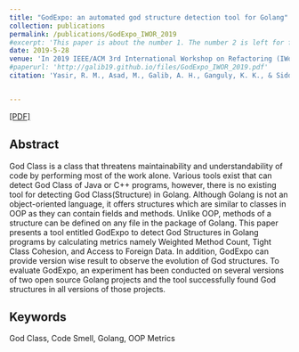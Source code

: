 ```yaml
---
title: "GodExpo: an automated god structure detection tool for Golang"
collection: publications
permalink: /publications/GodExpo_IWOR_2019
#excerpt: 'This paper is about the number 1. The number 2 is left for future work.'
date: 2019-5-28
venue: 'In 2019 IEEE/ACM 3rd International Workshop on Refactoring (IWoR 2019)' 
#paperurl: 'http://galib19.github.io/files/GodExpo_IWOR_2019.pdf'
citation: 'Yasir, R. M., Asad, M., Galib, A. H., Ganguly, K. K., & Siddik, M. S. (2019, May). GodExpo: an automated god structure detection tool for Golang. In 2019 IEEE/ACM 3rd International Workshop on Refactoring (IWoR) (pp. 47-50). IEEE.'


---
```


[[PDF]](http://galib19.github.io/files/GodExpo_IWOR_2019.pdf)
## Abstract 

God Class is a class that threatens maintainability
and understandability of code by performing most of the work
alone. Various tools exist that can detect God Class of Java or
C++ programs, however, there is no existing tool for detecting
God Class(Structure) in Golang. Although Golang is not an
object-oriented language, it offers structures which are similar
to classes in OOP as they can contain fields and methods. Unlike
OOP, methods of a structure can be defined on any file in the
package of Golang. This paper presents a tool entitled GodExpo
to detect God Structures in Golang programs by calculating
metrics namely Weighted Method Count, Tight Class Cohesion,
and Access to Foreign Data. In addition, GodExpo can provide
version wise result to observe the evolution of God structures.
To evaluate GodExpo, an experiment has been conducted on
several versions of two open source Golang projects and the tool
successfully found God structures in all versions of those projects.

## Keywords 

God Class, Code Smell, Golang, OOP Metrics